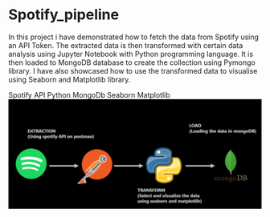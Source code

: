 # Spotify_pipeline
In this project i have demonstrated how to fetch the data from Spotify using an API Token. The extracted data is then transformed with certain data analysis using Jupyter Notebook with Python programming language. It is then loaded to MongoDB database to create the collection using Pymongo library. I have also showcased how to use the transformed data to visualise using Seaborn and Matplotlib library.

Spotify API
Python
MongoDb
Seaborn
Matplotlib
![Alt text](image.png)

